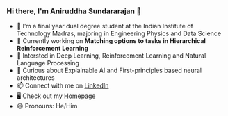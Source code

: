### Hi there, I'm Aniruddha Sundararajan 👋

- 🌱 I’m a final year dual degree student at the Indian Institute of Technology Madras, majoring in Engineering Physics and Data Science
- 🔭 Currently working on **Matching options to tasks in Hierarchical Reinforcement Learning**
- 🔎 Intersted in Deep Learning, Reinforcement Learning and Natural Language Processing
- 🤔 Curious about Explainable AI and First-principles based neural architectures
- 📫 Connect with me on [LinkedIn](https://www.linkedin.com/in/aniruddha-sundararajan/)
- 🖥️ Check out my [Homepage](https://s-aniruddha.github.io/)
- 😄 Pronouns: He/Him

<!--
**s-aniruddha/s-aniruddha** is a ✨ _special_ ✨ repository because its `README.md` (this file) appears on your GitHub profile.

Here are some ideas to get you started:


- 🌱 I’m a final year dual degree student at IIT Madras, majoring in Engineering Physics and Data Science.
- 🔭 I’m currently working on Matching options to tasks in Hierarchical Reinforcement Learning.
- 💬 Ask me about ...
- 📫 How to reach me: ...
- 😄 Pronouns: He/Him
- ⚡ Fun fact: ...
--> 
